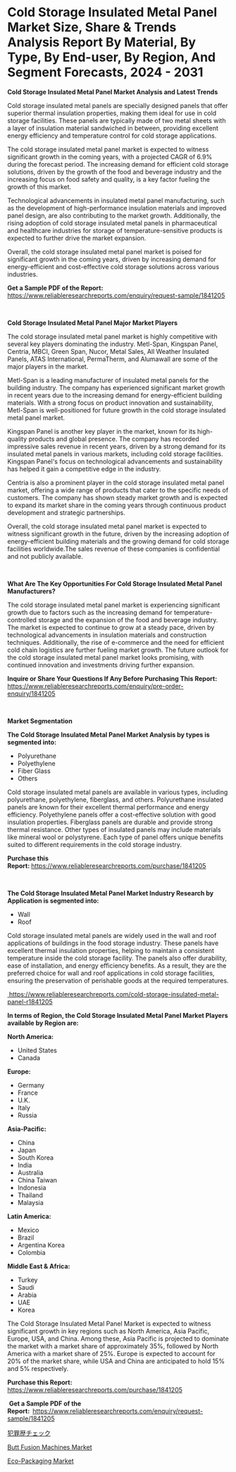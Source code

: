 <p><h1>Cold Storage Insulated Metal Panel Market Size, Share & Trends Analysis Report By Material, By Type, By End-user, By Region, And Segment Forecasts, 2024 - 2031</h1></p><p><strong>Cold Storage Insulated Metal Panel Market Analysis and Latest Trends</strong></p>
<p><p>Cold storage insulated metal panels are specially designed panels that offer superior thermal insulation properties, making them ideal for use in cold storage facilities. These panels are typically made of two metal sheets with a layer of insulation material sandwiched in between, providing excellent energy efficiency and temperature control for cold storage applications.</p><p>The cold storage insulated metal panel market is expected to witness significant growth in the coming years, with a projected CAGR of 6.9% during the forecast period. The increasing demand for efficient cold storage solutions, driven by the growth of the food and beverage industry and the increasing focus on food safety and quality, is a key factor fueling the growth of this market.</p><p>Technological advancements in insulated metal panel manufacturing, such as the development of high-performance insulation materials and improved panel design, are also contributing to the market growth. Additionally, the rising adoption of cold storage insulated metal panels in pharmaceutical and healthcare industries for storage of temperature-sensitive products is expected to further drive the market expansion.</p><p>Overall, the cold storage insulated metal panel market is poised for significant growth in the coming years, driven by increasing demand for energy-efficient and cost-effective cold storage solutions across various industries.</p></p>
<p><strong>Get a Sample PDF of the Report:&nbsp;</strong> <a href="https://www.reliableresearchreports.com/enquiry/request-sample/1841205">https://www.reliableresearchreports.com/enquiry/request-sample/1841205</a></p>
<p>&nbsp;</p>
<p><strong>Cold Storage Insulated Metal Panel Major Market Players</strong></p>
<p><p>The cold storage insulated metal panel market is highly competitive with several key players dominating the industry. Metl-Span, Kingspan Panel, Centria, MBCI, Green Span, Nucor, Metal Sales, All Weather Insulated Panels, ATAS International, PermaTherm, and Alumawall are some of the major players in the market.</p><p>Metl-Span is a leading manufacturer of insulated metal panels for the building industry. The company has experienced significant market growth in recent years due to the increasing demand for energy-efficient building materials. With a strong focus on product innovation and sustainability, Metl-Span is well-positioned for future growth in the cold storage insulated metal panel market.</p><p>Kingspan Panel is another key player in the market, known for its high-quality products and global presence. The company has recorded impressive sales revenue in recent years, driven by a strong demand for its insulated metal panels in various markets, including cold storage facilities. Kingspan Panel's focus on technological advancements and sustainability has helped it gain a competitive edge in the industry.</p><p>Centria is also a prominent player in the cold storage insulated metal panel market, offering a wide range of products that cater to the specific needs of customers. The company has shown steady market growth and is expected to expand its market share in the coming years through continuous product development and strategic partnerships.</p><p>Overall, the cold storage insulated metal panel market is expected to witness significant growth in the future, driven by the increasing adoption of energy-efficient building materials and the growing demand for cold storage facilities worldwide.The sales revenue of these companies is confidential and not publicly available.</p></p>
<p>&nbsp;</p>
<p><strong>What Are The Key Opportunities For Cold Storage Insulated Metal Panel Manufacturers?</strong></p>
<p><p>The cold storage insulated metal panel market is experiencing significant growth due to factors such as the increasing demand for temperature-controlled storage and the expansion of the food and beverage industry. The market is expected to continue to grow at a steady pace, driven by technological advancements in insulation materials and construction techniques. Additionally, the rise of e-commerce and the need for efficient cold chain logistics are further fueling market growth. The future outlook for the cold storage insulated metal panel market looks promising, with continued innovation and investments driving further expansion.</p></p>
<p><strong>Inquire or Share Your Questions If Any Before Purchasing This Report:</strong> <a href="https://www.reliableresearchreports.com/enquiry/pre-order-enquiry/1841205">https://www.reliableresearchreports.com/enquiry/pre-order-enquiry/1841205</a></p>
<p>&nbsp;</p>
<p><strong>Market Segmentation</strong></p>
<p><strong>The Cold Storage Insulated Metal Panel Market Analysis by types is segmented into:</strong></p>
<p><ul><li>Polyurethane</li><li>Polyethylene</li><li>Fiber Glass</li><li>Others</li></ul></p>
<p><p>Cold storage insulated metal panels are available in various types, including polyurethane, polyethylene, fiberglass, and others. Polyurethane insulated panels are known for their excellent thermal performance and energy efficiency. Polyethylene panels offer a cost-effective solution with good insulation properties. Fiberglass panels are durable and provide strong thermal resistance. Other types of insulated panels may include materials like mineral wool or polystyrene. Each type of panel offers unique benefits suited to different requirements in the cold storage industry.</p></p>
<p><strong>Purchase this Report:&nbsp;</strong><a href="https://www.reliableresearchreports.com/purchase/1841205">https://www.reliableresearchreports.com/purchase/1841205</a></p>
<p>&nbsp;</p>
<p><strong>The Cold Storage Insulated Metal Panel Market Industry Research by Application is segmented into:</strong></p>
<p><ul><li>Wall</li><li>Roof</li></ul></p>
<p><p>Cold storage insulated metal panels are widely used in the wall and roof applications of buildings in the food storage industry. These panels have excellent thermal insulation properties, helping to maintain a consistent temperature inside the cold storage facility. The panels also offer durability, ease of installation, and energy efficiency benefits. As a result, they are the preferred choice for wall and roof applications in cold storage facilities, ensuring the preservation of perishable goods at the required temperatures.</p></p>
<p><a href="https://www.reliableresearchreports.com/cold-storage-insulated-metal-panel-r1841205">&nbsp;https://www.reliableresearchreports.com/cold-storage-insulated-metal-panel-r1841205</a></p>
<p><strong>In terms of Region, the Cold Storage Insulated Metal Panel Market Players available by Region are:</strong></p>
<p>
    <p> <strong> North America: </strong>
        <ul>
            <li>United States</li>
            <li>Canada</li>
        </ul>
        </p> 
    <p> <strong> Europe: </strong>
        <ul>
            <li>Germany</li>
            <li>France</li>
            <li>U.K.</li>
            <li>Italy</li>
            <li>Russia</li>
        </ul>
        </p> 
    <p> <strong> Asia-Pacific: </strong>
        <ul>
            <li>China</li>
            <li>Japan</li>
            <li>South Korea</li>
            <li>India</li>
            <li>Australia</li>
            <li>China Taiwan</li>
            <li>Indonesia</li>
            <li>Thailand</li>
            <li>Malaysia</li>
        </ul>
        </p> 
    <p> <strong> Latin America: </strong>
        <ul>
            <li>Mexico</li>
            <li>Brazil</li>
            <li>Argentina Korea</li>
            <li>Colombia</li>
        </ul>
        </p> 
    <p> <strong> Middle East & Africa: </strong>
        <ul>
            <li>Turkey</li>
            <li>Saudi</li>
            <li>Arabia</li>
            <li>UAE</li>
            <li>Korea</li>
        </ul>
    </p>
    </p>
<p><p>The Cold Storage Insulated Metal Panel Market is expected to witness significant growth in key regions such as North America, Asia Pacific, Europe, USA, and China. Among these, Asia Pacific is projected to dominate the market with a market share of approximately 35%, followed by North America with a market share of 25%. Europe is expected to account for 20% of the market share, while USA and China are anticipated to hold 15% and 5% respectively.</p></p>
<p><strong>Purchase this Report: </strong><a href="https://www.reliableresearchreports.com/purchase/1841205">https://www.reliableresearchreports.com/purchase/1841205</a></p>
<p>&nbsp;<strong>Get a Sample PDF of the Report:&nbsp;&nbsp;</strong><a href="https://www.reliableresearchreports.com/enquiry/request-sample/1841205">https://www.reliableresearchreports.com/enquiry/request-sample/1841205</a></p>
<p><strong></strong></p>
<p><p><a href="https://medium.com/@hugofirst21/%E7%8A%AF%E7%BD%AA%E6%AD%B4%E3%83%81%E3%82%A7%E3%83%83%E3%82%AF%E3%81%AE%E5%B8%82%E5%A0%B4%E3%82%B7%E3%82%A7%E3%82%A2-%E3%82%B5%E3%82%A4%E3%82%BA-%E3%83%88%E3%83%AC%E3%83%B3%E3%83%89-%E7%94%A3%E6%A5%AD%E5%88%86%E6%9E%90%E3%83%AC%E3%83%9D%E3%83%BC%E3%83%88-%E5%BF%9C%E7%94%A8%E5%88%A5-%E6%94%BF%E5%BA%9C-%E4%BC%81%E6%A5%AD-%E3%81%9D%E3%81%AE%E4%BB%96-%E3%82%BF%E3%82%A4%E3%83%97%E5%88%A5-%E7%8A%AF%E7%BD%AA-%E9%81%95%E5%8F%8D-%E3%81%9D%E3%81%AE%E4%BB%96-%E3%81%8A%E3%82%88%E3%81%B32024%E5%B9%B4%E3%81%8B%E3%82%892031%E5%B9%B4%E3%81%BE%E3%81%A7%E3%81%AE%E4%BA%88%E6%B8%AC-74d5cd35f090">犯罪歴チェック</a></p><p><a href="https://issuu.com/reportprime-2/docs/butt-fusion-machines-market-size-2030.pptx">Butt Fusion Machines Market</a></p><p><a href="https://github.com/Paul14Anderson63/Market-Research-Report-List-4/blob/main/eco-packaging-market.md">Eco-Packaging Market</a></p></p>